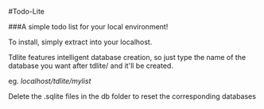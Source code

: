 #Todo-Lite

###A simple todo list for your local environment!


To install, simply extract into your localhost.

Tdlite features intelligent database creation, so just type the name of the database you want after tdlite/ and it'll be created.

eg. *localhost/tdlite/mylist*

Delete the .sqlite files in the db folder to reset the corresponding databases